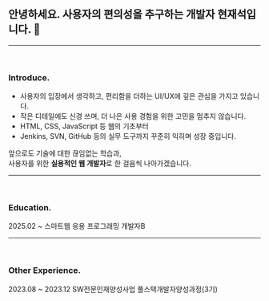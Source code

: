 ## 안녕하세요. 사용자의 편의성을 추구하는 개발자 현재석입니다. 👋

---
<br>

### Introduce.
- 사용자의 입장에서 생각하고, 편리함을 더하는 UI/UX에 깊은 관심을 가지고 있습니다.  
- 작은 디테일에도 신경 쓰며, 더 나은 사용 경험을 위한 고민을 멈추지 않습니다.
- HTML, CSS, JavaScript 등 웹의 기초부터 
- Jenkins, SVN, GitHub 등의 실무 도구까지 꾸준히 익히며 성장 중입니다.

앞으로도 기술에 대한 끊임없는 학습과,  
사용자를 위한 **실용적인 웹 개발자**로 한 걸음씩 나아가겠습니다.

---
<br>

### Education.
2025.02 ~ 스마트웹 응용 프로그래밍 개발자B

---
<br>

### Other Experience.
2023.08 ~ 2023.12 SW전문인재양성사업 풀스택개발자양성과정(3기)
